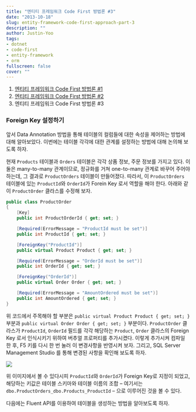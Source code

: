 ```yaml
---
title: "엔티티 프레임워크 Code First 방법론 #3"
date: "2013-10-18"
slug: entity-framework-code-first-approach-part-3
description: ""
author: Justin-Yoo
tags:
- dotnet
- code-first
- entity-framework
- orm
fullscreen: false
cover: ""
---
```


1. [엔티티 프레임워크 Code First 방법론 #1](https://blog.aliencube.org/ko/2013/09/29/entity-framework-code-first-approach-part-1)
2. [엔티티 프레임워크 Code First 방법론 #2](https://blog.aliencube.org/ko/2013/09/30/entity-framework-code-first-approach-part-2)
3. 엔티티 프레임워크 Code First 방법론 #3

### Foreign Key 설정하기

앞서 Data Annotation 방법을 통해 테이블의 컬럼들에 대한 속성을 제어하는 방법에 대해 알아보았다. 이번에는 테이블 각각에 대한 관계를 설정하는 방법에 대해 논의해 보도록 하자.

현재 `Products` 테이블과 `Orders` 테이블은 각각 상품 정보, 주문 정보를 가지고 있다. 이 둘은 many-to-many 관계이므로, 정규화를 거쳐 one-to-many 관계로 바꾸어 주어야 하는데, 그 결과로 `ProductOrders` 테이블이 만들어졌다. 따라서, 이 `ProductOrders` 테이블에 있는 `ProductId`와 `OrderId`가 Forein Key 로서 역할을 해야 한다. 아래와 같이 `ProductOrder` 클라스를 수정해 보자.

```csharp
public class ProductOrder
{
    [Key]
    public int ProductOrderId { get; set; }

    [Required(ErrorMessage = "ProductId must be set")]
    public int ProductId { get; set; }

    [ForeignKey("ProductId")]
    public virtual Product Product { get; set; }

    [Required(ErrorMessage = "OrderId must be set")]
    public int OrderId { get; set; }

    [ForeignKey("OrderId")]
    public virtual Order Order { get; set; }

    [Required(ErrorMessage = "AmountOrdered must be set")]
    public int AmountOrdered { get; set; }
}

```

위 코드에서 주목해야 할 부분은 `public virtual Product Product { get; set; }` 부분과 `public virtual Order Order { get; set; }` 부분이다. `ProductOrder` 클라스가 `ProductId`, `OrderId` 필드를 각각 해당하는 `Product`, `Order` 클라스의 Foreign Key 로서 인식시키기 위하여 버추얼 프로퍼티를 추가시켰다. 이렇게 추가시켜 컴파일 한 후, F5 키를 다시 한 번 눌러 이 변경사항을 반영시켜 보자. 그리고, SQL Server Management Studio 를 통해 변경된 사항을 확인해 보도록 하자.

![](http://media.tumblr.com/6649846e2c18b93db4331147a1e6d5c8/tumblr_inline_muv9wej11M1qzhmhx.png)

위 이미지에서 볼 수 있다시피 `ProductId`와 `OrderId`가 Foreign Key로 지정이 되었고, 해당하는 키값은 테이블 스키마와 테이블 이름의 조합 – 여기서는 `dbo.ProductOrders_dbo.Products_ProductId` – 으로 이루어진 것을 볼 수 있다.

다음에는 Fluent API를 이용하여 테이블을 생성하는 방법을 알아보도록 하자.
